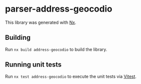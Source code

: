 # parser-address-geocodio

This library was generated with [Nx](https://nx.dev).

## Building

Run `nx build address-geocodio` to build the library.

## Running unit tests

Run `nx test address-geocodio` to execute the unit tests via [Vitest](https://vitest.dev/).
